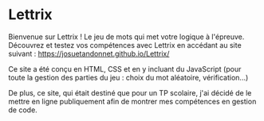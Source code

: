 # Lettrix

Bienvenue sur Lettrix ! Le jeu de mots qui met votre logique à l'épreuve. Découvrez et testez vos compétences avec Lettrix en accédant au site suivant : https://josuetandonnet.github.io/Lettrix/

Ce site a été conçu en HTML, CSS et en y incluant du JavaScript (pour toute la gestion des parties du jeu : choix du mot aléatoire, vérification...)

De plus, ce site, qui était destiné que pour un TP scolaire, j'ai décidé de le mettre en ligne publiquement afin de montrer mes compétences en gestion de code.
